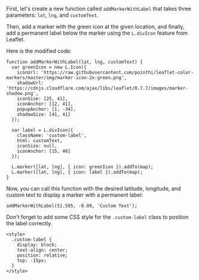 First, let's create a new function called `addMarkerWithLabel` that takes three parameters: `lat`, `lng`, and `customText`.

Then, add a marker with the green icon at the given location, and finally, add a permanent label below the marker using the `L.divIcon` feature from Leaflet.

Here is the modified code:

```
function addMarkerWithLabel(lat, lng, customText) {
  var greenIcon = new L.Icon({
    iconUrl: 'https://raw.githubusercontent.com/pointhi/leaflet-color-markers/master/img/marker-icon-2x-green.png',
    shadowUrl: 'https://cdnjs.cloudflare.com/ajax/libs/leaflet/0.7.7/images/marker-shadow.png',
    iconSize: [25, 41],
    iconAnchor: [12, 41],
    popupAnchor: [1, -34],
    shadowSize: [41, 41]
  });

  var label = L.divIcon({
    className: 'custom-label',
    html: customText,
    iconSize: null,
    iconAnchor: [15, 46]
  });

  L.marker([lat, lng], { icon: greenIcon }).addTo(map);
  L.marker([lat, lng], { icon: label }).addTo(map);
}
```

Now, you can call this function with the desired latitude, longitude, and custom text to display a marker with a permanent label:

```
addMarkerWithLabel(51.505, -0.09, 'Custom Text');
```

Don't forget to add some CSS style for the `.custom-label` class to position the label correctly.

```
<style>
  .custom-label {
    display: block;
    text-align: center;
    position: relative;
    top: -15px;
  }
</style>
```
